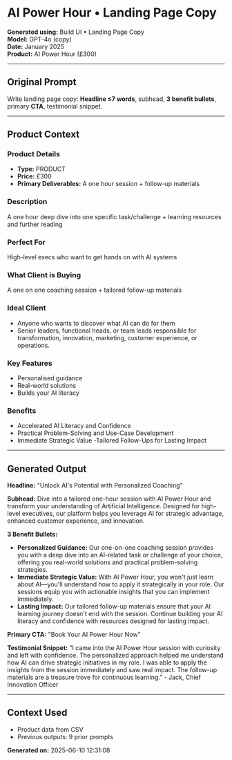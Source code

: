 # AI Power Hour • Landing Page Copy

**Generated using:** Build UI • Landing Page Copy  
**Model:** GPT-4o (copy)  
**Date:** January 2025  
**Product:** AI Power Hour (£300)

---

## Original Prompt
Write landing page copy: **Headline ≤7 words**, subhead, **3 benefit bullets**, primary **CTA**, testimonial snippet.

---

## Product Context

### **Product Details**
- **Type:** PRODUCT
- **Price:** £300
- **Primary Deliverables:** A one hour session + follow-up materials

### **Description**
A one hour deep dive into one specific task/challenge + learning resources and further reading

### **Perfect For**
High-level execs who want to get hands on with AI systems

### **What Client is Buying**
A one on one coaching session + tailored follow-up materials

### **Ideal Client**
- Anyone who wants to discover what AI can do for them
- Senior leaders, functional heads, or team leads responsible for transformation, innovation, marketing, customer experience, or operations.

### **Key Features**
- Personalised guidance
- Real-world solutions 
- Builds your AI literacy

### **Benefits**
- Accelerated AI Literacy and Confidence
- Practical Problem-Solving and Use-Case Development
- Immediate Strategic Value
-Tailored Follow-Ups for Lasting Impact

---

## Generated Output

**Headline:**
"Unlock AI's Potential with Personalized Coaching"

**Subhead:**
Dive into a tailored one-hour session with AI Power Hour and transform your understanding of Artificial Intelligence. Designed for high-level executives, our platform helps you leverage AI for strategic advantage, enhanced customer experience, and innovation.

**3 Benefit Bullets:**

- **Personalized Guidance:** Our one-on-one coaching session provides you with a deep dive into an AI-related task or challenge of your choice, offering you real-world solutions and practical problem-solving strategies.
- **Immediate Strategic Value:** With AI Power Hour, you won't just learn about AI—you'll understand how to apply it strategically in your role. Our sessions equip you with actionable insights that you can implement immediately.
- **Lasting Impact:** Our tailored follow-up materials ensure that your AI learning journey doesn't end with the session. Continue building your AI literacy and confidence with resources designed for lasting impact.

**Primary CTA:**
"Book Your AI Power Hour Now"

**Testimonial Snippet:**
"I came into the AI Power Hour session with curiosity and left with confidence. The personalized approach helped me understand how AI can drive strategic initiatives in my role. I was able to apply the insights from the session immediately and saw real impact. The follow-up materials are a treasure trove for continuous learning." - Jack, Chief Innovation Officer

---

## Context Used
- Product data from CSV
- Previous outputs: 9 prior prompts

**Generated on:** 2025-06-10 12:31:08
